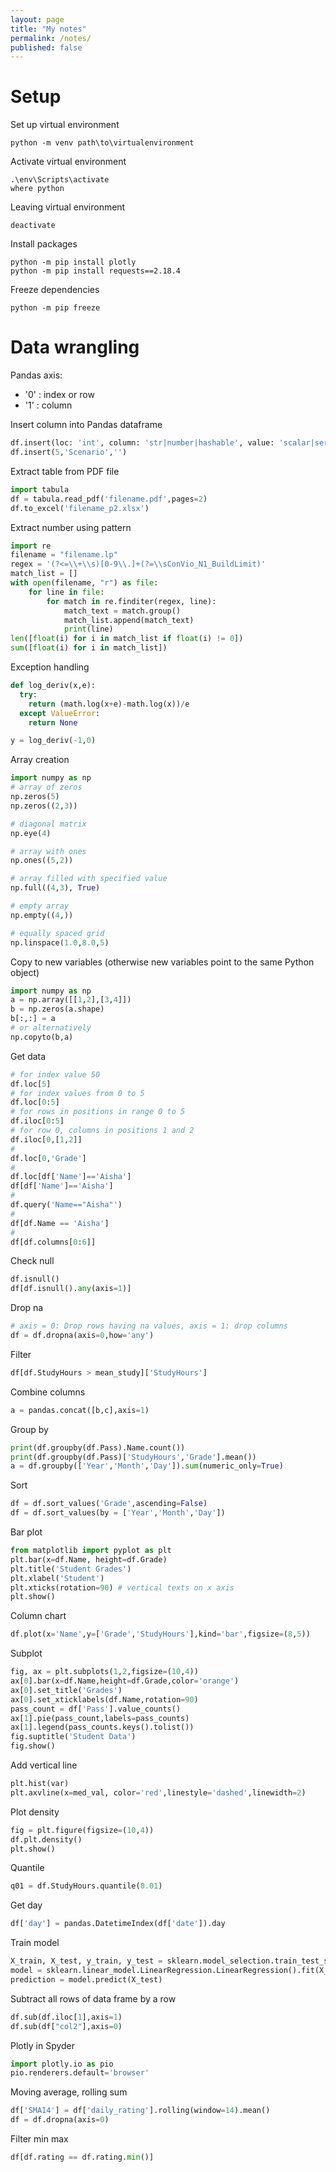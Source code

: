 ```yaml
---
layout: page
title: "My notes"
permalink: /notes/
published: false
---
```


# Setup

Set up virtual environment
```
python -m venv path\to\virtualenvironment
```
Activate virtual environment
```
.\env\Scripts\activate
where python
```
Leaving virtual environment
```
deactivate
```
Install packages
```
python -m pip install plotly
python -m pip install requests==2.18.4
```
Freeze dependencies
```
python -m pip freeze
```



# Data wrangling

Pandas axis:
- '0' : index or row
- '1' : column

Insert column into Pandas dataframe
```Python
df.insert(loc: 'int', column: 'str|number|hashable', value: 'scalar|serires|array-like', allow_duplicates: 'bool'=False)
df.insert(5,'Scenario','')
```

Extract table from PDF file
```Python
import tabula
df = tabula.read_pdf('filename.pdf',pages=2)
df.to_excel('filename_p2.xlsx')
```

Extract number using pattern
```Python
import re
filename = "filename.lp"
regex = '(?<=\\+\\s)[0-9\\.]+(?=\\sConVio_N1_BuildLimit)'
match_list = []
with open(filename, "r") as file:
    for line in file:
        for match in re.finditer(regex, line):
            match_text = match.group()
            match_list.append(match_text)
            print(line)           
len([float(i) for i in match_list if float(i) != 0])
sum([float(i) for i in match_list])
```

Exception handling
```Python
def log_deriv(x,e):
  try:
    return (math.log(x+e)-math.log(x))/e
  except ValueError:
    return None

y = log_deriv(-1,0)
```

Array creation
```Python
import numpy as np
# array of zeros
np.zeros(5)
np.zeros((2,3))

# diagonal matrix
np.eye(4)

# array with ones
np.ones((5,2))

# array filled with specified value
np.full((4,3), True)

# empty array
np.empty((4,))

# equally spaced grid
np.linspace(1.0,8.0,5)
```

Copy to new variables (otherwise new variables point to the same Python object)
```Python
import numpy as np
a = np.array([[1,2],[3,4]])
b = np.zeros(a.shape)
b[:,:] = a
# or alternatively
np.copyto(b,a)
```

Get data 
```Python
# for index value 50
df.loc[5]
# for index values from 0 to 5
df.loc[0:5]
# for rows in positions in range 0 to 5
df.iloc[0:5]
# for row 0, columns in positions 1 and 2
df.iloc[0,[1,2]]
# 
df.loc[0,'Grade']
#
df.loc[df['Name']=='Aisha']
df[df['Name']=='Aisha']
# 
df.query('Name=="Aisha"')
# 
df[df.Name == 'Aisha']
#
df[df.columns[0:6]]
```

Check null
```Python
df.isnull()
df[df.isnull().any(axis=1)]
```

Drop na
```Python
# axis = 0: Drop rows having na values, axis = 1: drop columns
df = df.dropna(axis=0,how='any')
```

Filter
```Python
df[df.StudyHours > mean_study]['StudyHours']
```

Combine columns
```Python
a = pandas.concat([b,c],axis=1)
```

Group by
```Python
print(df.groupby(df.Pass).Name.count())
print(df.groupby(df.Pass)['StudyHours','Grade'].mean())
a = df.groupby(['Year','Month','Day']).sum(numeric_only=True)
```

Sort
```Python
df = df.sort_values('Grade',ascending=False)
df = df.sort_values(by = ['Year','Month','Day'])
```

Bar plot
```Python
from matplotlib import pyplot as plt
plt.bar(x=df.Name, height=df.Grade)
plt.title('Student Grades')
plt.xlabel('Student')
plt.xticks(rotation=90) # vertical texts on x axis
plt.show()
```

Column chart
```Python
df.plot(x='Name',y=['Grade','StudyHours'],kind='bar',figsize=(8,5))
```

Subplot
```Python
fig, ax = plt.subplots(1,2,figsize=(10,4))
ax[0].bar(x=df.Name,height=df.Grade,color='orange')
ax[0].set_title('Grades')
ax[0].set_xticklabels(df.Name,rotation=90)
pass_count = df['Pass'].value_counts()
ax[1].pie(pass_count,labels=pass_counts)
ax[1].legend(pass_counts.keys().tolist())
fig.suptitle('Student Data')
fig.show()
```

Add vertical line
```Python
plt.hist(var)
plt.axvline(x=med_val, color='red',linestyle='dashed',linewidth=2)
```

Plot density
```Python
fig = plt.figure(figsize=(10,4))
df.plt.density()
plt.show()
```

Quantile
```Python
q01 = df.StudyHours.quantile(0.01)
```

Get day
```Python
df['day'] = pandas.DatetimeIndex(df['date']).day
```

Train model
```Python
X_train, X_test, y_train, y_test = sklearn.model_selection.train_test_split.train_test_split(X,y,test_size=0.3)
model = sklearn.linear_model.LinearRegression.LinearRegression().fit(X_train,y_train)
prediction = model.predict(X_test)
```

Subtract all rows of data frame by a row
```Python
df.sub(df.iloc[1],axis=1)
df.sub(df["col2"],axis=0)
```

Plotly in Spyder
```Python
import plotly.io as pio
pio.renderers.default='browser'
```

Moving average, rolling sum
```Python
df['SMA14'] = df['daily_rating'].rolling(window=14).mean()
df = df.dropna(axis=0)
```

Filter min max
```Python
df[df.rating == df.rating.min()]
```
